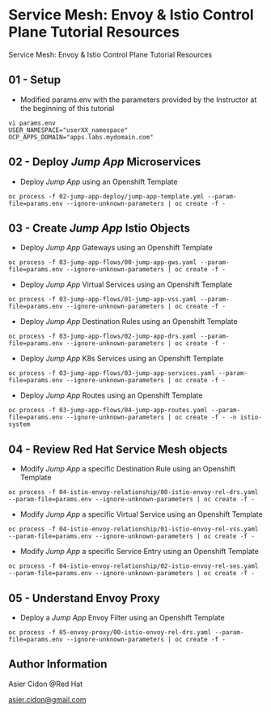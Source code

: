 # Service Mesh: Envoy & Istio Control Plane Tutorial Resources

Service Mesh: Envoy & Istio Control Plane Tutorial Resources

## 01 - Setup

- Modified params.env with the parameters provided by the Instructor at the beginning of this tutorial

```$bash
vi params.env
USER_NAMESPACE="userXX_namespace"
OCP_APPS_DOMAIN="apps.labs.mydomain.com"
```

## 02 - Deploy _Jump App_ Microservices

- Deploy _Jump App_ using an Openshift Template 

```$bash
oc process -f 02-jump-app-deploy/jump-app-template.yml --param-file=params.env --ignore-unknown-parameters | oc create -f -
```

## 03 - Create _Jump App_ Istio Objects

- Deploy _Jump App_ Gateways using an Openshift Template 

```$bash
oc process -f 03-jump-app-flows/00-jump-app-gws.yaml --param-file=params.env --ignore-unknown-parameters | oc create -f -
```

- Deploy _Jump App_ Virtual Services using an Openshift Template 

```$bash
oc process -f 03-jump-app-flows/01-jump-app-vss.yaml --param-file=params.env --ignore-unknown-parameters | oc create -f -
```

- Deploy _Jump App_ Destination Rules using an Openshift Template 

```$bash
oc process -f 03-jump-app-flows/02-jump-app-drs.yaml --param-file=params.env --ignore-unknown-parameters | oc create -f -
```

- Deploy _Jump App_ K8s Services using an Openshift Template 

```$bash
oc process -f 03-jump-app-flows/03-jump-app-services.yaml --param-file=params.env --ignore-unknown-parameters | oc create -f -
```

- Deploy _Jump App_ Routes using an Openshift Template 

```$bash
oc process -f 03-jump-app-flows/04-jump-app-routes.yaml --param-file=params.env --ignore-unknown-parameters | oc create -f - -n istio-system
```

## 04 - Review Red Hat Service Mesh objects

- Modify _Jump App_ a specific Destination Rule using an Openshift Template 

```$bash
oc process -f 04-istio-envoy-relationship/00-istio-envoy-rel-drs.yaml --param-file=params.env --ignore-unknown-parameters | oc create -f -
```

- Modify _Jump App_ a specific Virtual Service using an Openshift Template 

```$bash
oc process -f 04-istio-envoy-relationship/01-istio-envoy-rel-vss.yaml --param-file=params.env --ignore-unknown-parameters | oc create -f -
```

- Modify _Jump App_ a specific Service Entry using an Openshift Template 

```$bash
oc process -f 04-istio-envoy-relationship/02-istio-envoy-rel-ses.yaml --param-file=params.env --ignore-unknown-parameters | oc create -f -
```

## 05 - Understand Envoy Proxy

- Deploy a _Jump App_ Envoy Filter using an Openshift Template 

```$bash
oc process -f 05-envoy-proxy/00-istio-envoy-rel-drs.yaml --param-file=params.env --ignore-unknown-parameters | oc create -f -
```

## Author Information

Asier Cidon @Red Hat

asier.cidon@gmail.com
